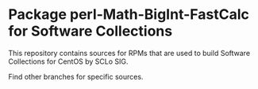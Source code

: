 # Package perl-Math-BigInt-FastCalc for Software Collections

This repository contains sources for RPMs that are used
to build Software Collections for CentOS by SCLo SIG.

Find other branches for specific sources.
